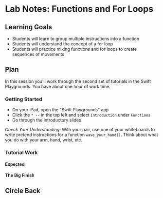 # Lab Notes: Functions and For Loops

## Learning Goals

* Students will learn to group multiple instructions into a function
* Students will understand the concept of a for loop
* Students will practice mixing functions and for loops to create sequences of movements

## Plan

In this session you'll work through the second set of tutorials in the Swift Playgrounds. You have about one hour of work time.

### Getting Started

* On your iPad, open the "Swift Playgrounds" app
* Click the `* --` in the top left and select `Introduction` under `Functions`
* Go through the introductory slides

*Check Your Understanding*: With your pair, use one of your whiteboards to write pretend instructions for a function `wave_your_hand()`. Think about what you do with your arm, hand, wrist, etc.

### Tutorial Work

#### Expected

#### The Big Finish

## Circle Back
